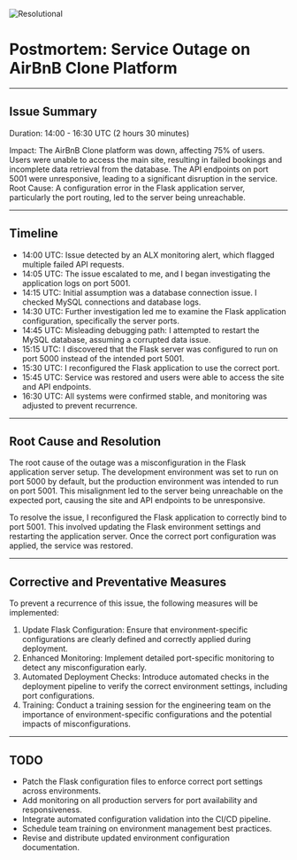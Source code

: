 ![Resolutional](./resolution.jpeg)


# Postmortem: Service Outage on AirBnB Clone Platform

---

## Issue Summary

Duration: 14:00 - 16:30 UTC (2 hours 30 minutes)

Impact: The AirBnB Clone platform was down, affecting 75% of users. Users were unable to access the main site, resulting in failed bookings and incomplete data retrieval from the database. The API endpoints on port 5001 were unresponsive, leading to a significant disruption in the service.
Root Cause: A configuration error in the Flask application server, particularly the port routing, led to the server being unreachable.

---

## Timeline

* 14:00 UTC: Issue detected by an ALX monitoring alert, which flagged multiple failed API requests.
* 14:05 UTC: The issue escalated to me, and I began investigating the application logs on port 5001.
* 14:15 UTC: Initial assumption was a database connection issue. I checked MySQL connections and database logs.
* 14:30 UTC: Further investigation led me to examine the Flask application configuration, specifically the server ports.
* 14:45 UTC: Misleading debugging path: I attempted to restart the MySQL database, assuming a corrupted data issue.
* 15:15 UTC: I discovered that the Flask server was configured to run on port 5000 instead of the intended port 5001.
* 15:30 UTC: I reconfigured the Flask application to use the correct port.
* 15:45 UTC: Service was restored and users were able to access the site and API endpoints.
* 16:30 UTC: All systems were confirmed stable, and monitoring was adjusted to prevent recurrence.

---

## Root Cause and Resolution

The root cause of the outage was a misconfiguration in the Flask application server setup. The development environment was set to run on port 5000 by default, but the production environment was intended to run on port 5001. This misalignment led to the server being unreachable on the expected port, causing the site and API endpoints to be unresponsive.

To resolve the issue, I reconfigured the Flask application to correctly bind to port 5001. This involved updating the Flask environment settings and restarting the application server. Once the correct port configuration was applied, the service was restored.

---

## Corrective and Preventative Measures

To prevent a recurrence of this issue, the following measures will be implemented:
1. Update Flask Configuration: Ensure that environment-specific configurations are clearly defined and correctly applied during deployment.
2. Enhanced Monitoring: Implement detailed port-specific monitoring to detect any misconfiguration early.
3. Automated Deployment Checks: Introduce automated checks in the deployment pipeline to verify the correct environment settings, including port configurations.
4. Training: Conduct a training session for the engineering team on the importance of environment-specific configurations and the potential impacts of misconfigurations.

---

## TODO

* Patch the Flask configuration files to enforce correct port settings across environments.
* Add monitoring on all production servers for port availability and responsiveness.
* Integrate automated configuration validation into the CI/CD pipeline.
* Schedule team training on environment management best practices.
* Revise and distribute updated environment configuration documentation.
